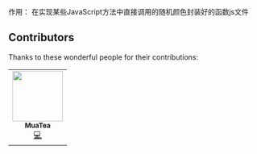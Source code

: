 作用：
在实现某些JavaScript方法中直接调用的随机颜色封装好的函数js文件
## Contributors

Thanks to these wonderful people for their contributions:

<!-- ALL-CONTRIBUTORS-LIST:START - Do not remove or modify this section -->
<!-- prettier-ignore -->
<!-- markdownlint-disable -->
<table>
  <tr>
    <td align="center"><a href="https://github.com/MuaTea"><img src="https://avatars.githubusercontent.com/MuaTea?v=4" width="100px;" alt=""/><br /><sub><b>MuaTea</b></sub></a><br /><a href="https://github.com/-getRandomColor/commits?author=LainVanishSEzio" title="Code">💻</a></td>
    <!-- Repeat for each contributor -->
  </tr>
</table>
<!-- ALL-CONTRIBUTORS-LIST:END -->


